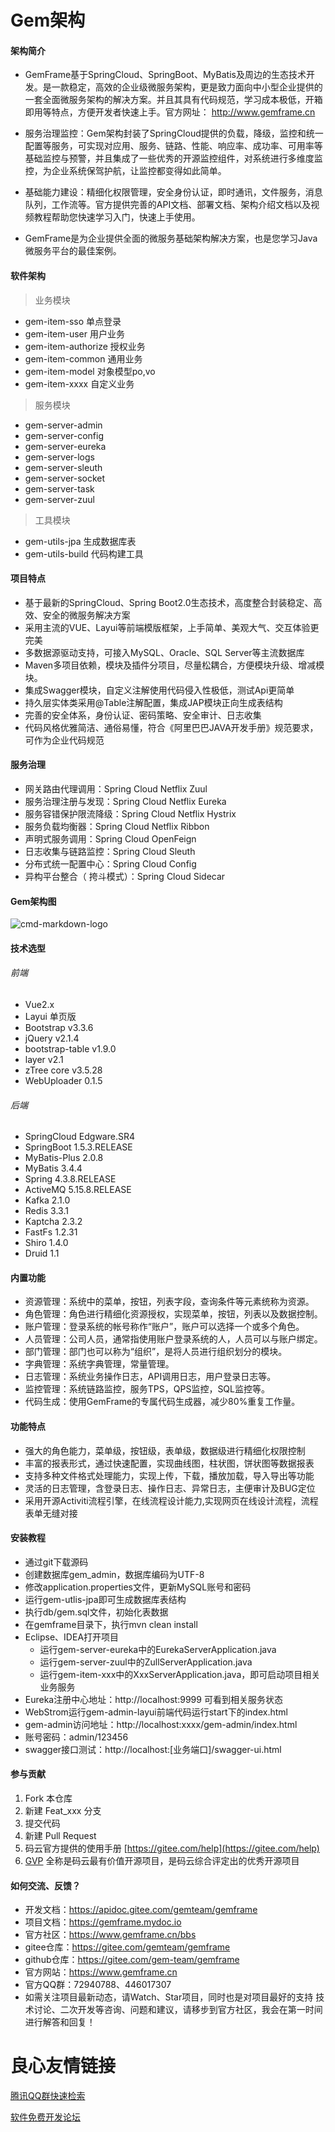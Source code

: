 # Gem架构

#### 架构简介
 

- GemFrame基于SpringCloud、SpringBoot、MyBatis及周边的生态技术开发。是一款稳定，高效的企业级微服务架构，更是致力面向中小型企业提供的一套全面微服务架构的解决方案。并且其具有代码规范，学习成本极低，开箱即用等特点，方便开发者快速上手。官方网址： http://www.gemframe.cn

- 服务治理监控：Gem架构封装了SpringCloud提供的负载，降级，监控和统一配置等服务，可实现对应用、服务、链路、性能、响应率、成功率、可用率等基础监控与预警，并且集成了一些优秀的开源监控组件，对系统进行多维度监控，为企业系统保驾护航，让监控都变得如此简单。

- 基础能力建设：精细化权限管理，安全身份认证，即时通讯，文件服务，消息队列，工作流等。官方提供完善的API文档、部署文档、架构介绍文档以及视频教程帮助您快速学习入门，快速上手使用。

- GemFrame是为企业提供全面的微服务基础架构解决方案，也是您学习Java微服务平台的最佳案例。

#### 软件架构
> 业务模块

- gem-item-sso 单点登录
- gem-item-user 用户业务
- gem-item-authorize 授权业务
- gem-item-common 通用业务
- gem-item-model 对象模型po,vo
- gem-item-xxxx 自定义业务
> 服务模块
- gem-server-admin
- gem-server-config
- gem-server-eureka
- gem-server-logs
- gem-server-sleuth
- gem-server-socket
- gem-server-task
- gem-server-zuul
> 工具模块
- gem-utils-jpa 生成数据库表
- gem-utils-build 代码构建工具

#### 项目特点

- 基于最新的SpringCloud、Spring Boot2.0生态技术，高度整合封装稳定、高效、安全的微服务解决方案
- 采用主流的VUE、Layui等前端模版框架，上手简单、美观大气、交互体验更完美
- 多数据源驱动支持，可接入MySQL、Oracle、SQL Server等主流数据库
- Maven多项目依赖，模块及插件分项目，尽量松耦合，方便模块升级、增减模块。
- 集成Swagger模块，自定义注解使用代码侵入性极低，测试Api更简单
- 持久层实体类采用@Table注解配置，集成JAP模块正向生成表结构
- 完善的安全体系，身份认证、密码策略、安全审计、日志收集
- 代码风格优雅简洁、通俗易懂，符合《阿里巴巴JAVA开发手册》规范要求，可作为企业代码规范

#### 服务治理

- 网关路由代理调用：Spring Cloud Netflix Zuul
- 服务治理注册与发现：Spring Cloud Netflix Eureka
- 服务容错保护限流降级：Spring Cloud Netflix Hystrix
- 服务负载均衡器：Spring Cloud Netflix Ribbon
- 声明式服务调用：Spring Cloud OpenFeign
- 日志收集与链路监控：Spring Cloud Sleuth
- 分布式统一配置中心：Spring Cloud Config
- 异构平台整合（ 挎斗模式）：Spring Cloud Sidecar

#### Gem架构图
![cmd-markdown-logo](https://images.gitee.com/uploads/images/2019/0124/102906_f01c7dbf_2671379.png)

#### 技术选型
###### 前端
- Vue2.x
- Layui 单页版
- Bootstrap v3.3.6
- jQuery v2.1.4
- bootstrap-table v1.9.0
- layer v2.1
- zTree core v3.5.28
- WebUploader 0.1.5

###### 后端
- SpringCloud Edgware.SR4
- SpringBoot 1.5.3.RELEASE
- MyBatis-Plus 2.0.8
- MyBatis 3.4.4
- Spring 4.3.8.RELEASE
- ActiveMQ 5.15.8.RELEASE
- Kafka 2.1.0
- Redis 3.3.1
- Kaptcha 2.3.2
- FastFs 1.2.31
- Shiro 1.4.0
- Druid 1.1

#### 内置功能

- 资源管理：系统中的菜单，按钮，列表字段，查询条件等元素统称为资源。
- 角色管理：角色进行精细化资源授权，实现菜单，按钮，列表以及数据控制。
- 账户管理：登录系统的帐号称作“账户”，账户可以选择一个或多个角色。
- 人员管理：公司人员，通常指使用账户登录系统的人，人员可以与账户绑定。
- 部门管理：部门也可以称为“组织”，是将人员进行组织划分的模块。
- 字典管理：系统字典管理，常量管理。
- 日志管理：系统业务操作日志，API调用日志，用户登录日志等。
- 监控管理：系统链路监控，服务TPS，QPS监控，SQL监控等。
- 代码生成：使用GemFrame的专属代码生成器，减少80%重复工作量。

#### 功能特点

- 强大的角色能力，菜单级，按钮级，表单级，数据级进行精细化权限控制
- 丰富的报表形式，通过快速配置，实现曲线图，柱状图，饼状图等数据报表
- 支持多种文件格式处理能力，实现上传，下载，播放加载，导入导出等功能
- 灵活的日志管理，含登录日志、操作日志、异常日志，主便审计及BUG定位
- 采用开源Activiti流程引擎，在线流程设计能力,实现网页在线设计流程，流程表单无缝对接


#### 安装教程

- 通过git下载源码
- 创建数据库gem_admin，数据库编码为UTF-8
- 修改application.properties文件，更新MySQL账号和密码
- 运行gem-utlis-jpa即可生成数据库表结构
- 执行db/gem.sql文件，初始化表数据
- 在gemframe目录下，执行mvn clean install
- Eclipse、IDEA打开项目
    - 运行gem-server-eureka中的EurekaServerApplication.java
    - 运行gem-server-zuul中的ZullServerApplication.java
    - 运行gem-item-xxx中的XxxServerApplication.java，即可启动项目相关业务服务
- Eureka注册中心地址：http://localhost:9999 可看到相关服务状态
- WebStrom运行gem-admin-layui前端代码运行start下的index.html
- gem-admin访问地址：http://localhost:xxxx/gem-admin/index.html
- 账号密码：admin/123456
- swagger接口测试：http://localhost:[业务端口]/swagger-ui.html


#### 参与贡献

1. Fork 本仓库
2. 新建 Feat_xxx 分支
3. 提交代码
4. 新建 Pull Request
5. 码云官方提供的使用手册 [https://gitee.com/help](https://gitee.com/help)
6. [GVP](https://gitee.com/gvp) 全称是码云最有价值开源项目，是码云综合评定出的优秀开源项目


#### 如何交流、反馈？
- 开发文档：https://apidoc.gitee.com/gemteam/gemframe
- 项目文档：https://gemframe.mydoc.io
- 官方社区：https://www.gemframe.cn/bbs
- gitee仓库：https://gitee.com/gemteam/gemframe
- github仓库：https://gitee.com/gem-team/gemframe
- 官方网站：https://www.gemframe.cn
- 官方QQ群：72940788、446017307
- 如需关注项目最新动态，请Watch、Star项目，同时也是对项目最好的支持 技术讨论、二次开发等咨询、问题和建议，请移步到官方社区，我会在第一时间进行解答和回复！


 # 良心友情链接

[腾讯QQ群快速检索](http://u.720life.cn/s/8cf73f7c)

[软件免费开发论坛](http://u.720life.cn/s/bbb01dc0)